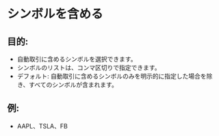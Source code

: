 # **シンボルを含める**

## 目的:

- 自動取引に含めるシンボルを選択できます。
- シンボルのリストは、コンマ区切りで指定できます。
- デフォルト: 自動取引に含めるシンボルのみを明示的に指定した場合を除き、すべてのシンボルが含まれます。

## 例:

- AAPL、TSLA、FB

